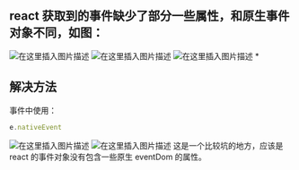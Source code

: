## react 获取到的事件缺少了部分一些属性，和原生事件对象不同，如图：

![在这里插入图片描述](https://p3-juejin.byteimg.com/tos-cn-i-k3u1fbpfcp/f89ac1f8ab51488b9b3cef4eb01cd4dd~tplv-k3u1fbpfcp-zoom-1.image)
![在这里插入图片描述](https://p3-juejin.byteimg.com/tos-cn-i-k3u1fbpfcp/dd5b6f1ea42c4b898fd88aa521c39e6b~tplv-k3u1fbpfcp-zoom-1.image)
![在这里插入图片描述](https://p3-juejin.byteimg.com/tos-cn-i-k3u1fbpfcp/cb47d3d83dd246738a67380330130e8c~tplv-k3u1fbpfcp-zoom-1.image) \*

## 解决方法

事件中使用：

```typescript
e.nativeEvent
```

![在这里插入图片描述](https://p3-juejin.byteimg.com/tos-cn-i-k3u1fbpfcp/c05adcade4a94fc5b8ed4e7825bebf06~tplv-k3u1fbpfcp-zoom-1.image)
![在这里插入图片描述](https://p3-juejin.byteimg.com/tos-cn-i-k3u1fbpfcp/f56a0a6e216e4fda9a6e75d950d61a6d~tplv-k3u1fbpfcp-zoom-1.image)
这是一个比较坑的地方，应该是 react 的事件对象没有包含一些原生 eventDom 的属性。
